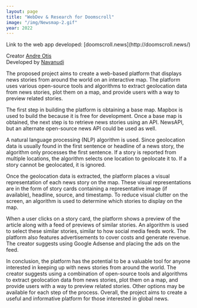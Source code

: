 ```yaml
---
layout: page
title: "WebDev & Research for Doomscroll"
image: "/img/Newsmap-2.gif"
year: 2022
---
```

<p></p>
Link to the web app developed: [doomscroll.news](http://doomscroll.news/)  

Creator [Andre Otis](https://andrewotis.com/)  
Developed by [Navanudi](https://navanudi.in)  

The proposed project aims to create a web-based platform that displays news stories from around the world on an interactive map. The platform uses various open-source tools and algorithms to extract geolocation data from news stories, plot them on a map, and provide users with a way to preview related stories.

The first step in building the platform is obtaining a base map. Mapbox is used to build the because it is free for development. Once a base map is obtained, the next step is to retrieve news stories using an API.  NewsAPI, but an alternate open-source news API could be used as well.

 A natural language processing (NLP) algorithm is used. Since geolocation data is usually found in the first sentence or headline of a news story, the algorithm only processes the first sentence. If a story is reported from multiple locations, the algorithm selects one location to geolocate it to. If a story cannot be geolocated, it is ignored.

Once the geolocation data is extracted, the platform places a visual representation of each news story on the map. These visual representations are in the form of story cards containing a representative image (if available), headline, source, and timestamp. To reduce visual clutter on the screen, an algorithm is used to determine which stories to display on the map.

When a user clicks on a story card, the platform shows a preview of the article along with a feed of previews of similar stories. An algorithm is used to select these similar stories, similar to how social media feeds work. The platform also features advertisements to cover costs and generate revenue. The creator suggests using Google Adsense and placing the ads on the feed.

In conclusion, the platform has the potential to be a valuable tool for anyone interested in keeping up with news stories from around the world. The creator suggests using a combination of open-source tools and algorithms to extract geolocation data from news stories, plot them on a map, and provide users with a way to preview related stories. Other options may be available for each step of the process. Overall, the project aims to create a useful and informative platform for those interested in global news.